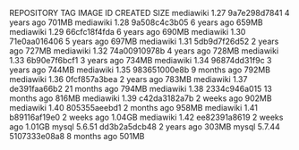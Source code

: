 REPOSITORY         TAG       IMAGE ID       CREATED         SIZE
mediawiki          1.27      9a7e298d7841   4 years ago     701MB
mediawiki          1.28      9a508c4c3b05   6 years ago     659MB
mediawiki          1.29      66cfc18f4fda   6 years ago     690MB
mediawiki          1.30      71e0aa016406   5 years ago     697MB
mediawiki          1.31      5db9d7f26d52   2 years ago     727MB
mediawiki          1.32      74a00910978b   4 years ago     728MB
mediawiki          1.33      6b90e7f6bcf1   3 years ago     734MB
mediawiki          1.34      96874dd31f9c   3 years ago     744MB
mediawiki          1.35      983651000e8b   9 months ago    792MB
mediawiki          1.36      0fcf857a3bea   2 years ago     783MB
mediawiki          1.37      de391faa66b2   21 months ago   794MB
mediawiki          1.38      2334c946a015   13 months ago   816MB
mediawiki          1.39      c42da3182a7b   2 weeks ago     902MB
mediawiki          1.40      805355aeebd1   2 months ago    958MB
mediawiki          1.41      b89116af19e0   2 weeks ago     1.04GB
mediawiki          1.42      ee82391a8619   2 weeks ago     1.01GB
mysql              5.6.51    dd3b2a5dcb48   2 years ago     303MB
mysql              5.7.44    5107333e08a8   8 months ago    501MB

